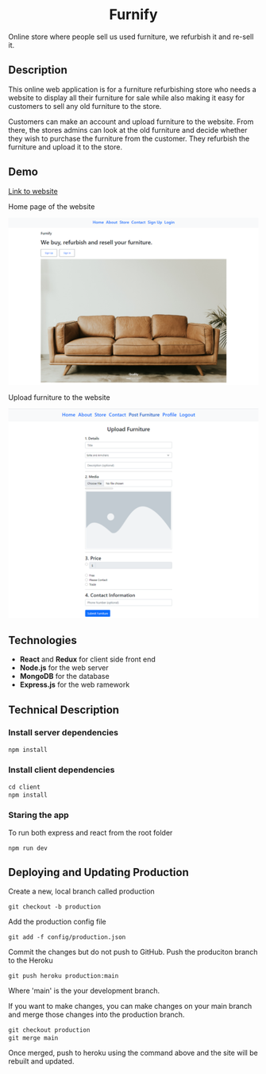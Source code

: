 <h1 align='center'>Furnify</h1>

Online store where people sell us used furniture, we refurbish it and re-sell it.

## Description

This online web application is for a furniture refurbishing store who needs a website to display all their furniture for sale while also making it easy for customers to sell any old furniture to the store. 

Customers can make an account and upload furniture to the website. From there, the stores admins can look at the old furniture and decide whether they wish to purchase the furniture from the customer. They refurbish the furniture and upload it to the store. 

## Demo

[Link to website](https://shielded-eyrie-84672.herokuapp.com/)

Home page of the website

![home page](client\src\assets\furnify2.png)

Upload furniture to the website

![upload page](client\src\assets\upload.png)

## Technologies

- **React** and **Redux** for client side front end
- **Node.js** for the web server
- **MongoDB** for the database
- **Express.js** for the web ramework

## Technical Description

### Install server dependencies

```
npm install
```
### Install client dependencies

```
cd client
npm install
```

### Staring the app

To run both express and react from the root folder

```
npm run dev
```

## Deploying and Updating Production

Create a new, local branch called production
```
git checkout -b production
```
Add the production config file
```
git add -f config/production.json
```
Commit the changes but do not push to GitHub. Push the produciton branch to the Heroku
```
git push heroku production:main
```
Where 'main' is the your development branch.

If you want to make changes, you can make changes on your main branch and merge those changes into the production branch.
```
git checkout production
git merge main
```
Once merged, push to heroku using the command above and the site will be rebuilt and updated.